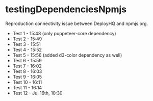 # testingDependenciesNpmjs
Reproduction connectivity issue between DeployHQ and npmjs.org. 

- Test 1 - 15:48 (only puppeteer-core dependency)
- Test 2 - 15:49
- Test 3 - 15:51
- Test 4 - 15:52
- Test 5 - 15:56 (added d3-color dependency as well)
- Test 6 - 15:59
- Test 7 - 16:02
- Test 8 - 16:03
- Test 9 - 16:05
- Test 10 - 16:11
- Test 11 - 16:14
- Test 12 - Jul 16th, 10:30
